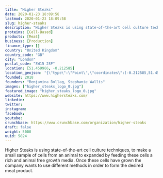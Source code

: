 ```yaml
---
title: "Higher Steaks"
date: 2020-01-23 18:09:58
lastmod: 2020-01-23 18:09:58
slug: higher-steaks
description: "Higher Steaks is using state-of-the-art cell culture techniques, to make a small sample of cells from an animal to expanded by feeding these cells a rich and animal free growth media. Once these cells have grown the company wants to use different methods in order to form the desired meat&nbsp;product."
proteins: [Cell-Based]
products: [Meat]
business: [Production]
finance_type: []
country: "United Kingdom"
country_code: "GB"
city: "London"
postal_code: "SW15 2SP"
location: [51.459966, -0.212585]
location_geojson: "{\"type\":\"Point\",\"coordinates\":[-0.212585,51.459966]}"
founded: 2018
founders: "Benjamina Bollag, Stephanie Wallis"
images: ["higher_steaks_logo_0.jpg"]
featured_image: "higher_steaks_logo_0.jpg"
website: https://www.highersteaks.com/
linkedin: 
twitter: 
instagram: 
facebook: 
youtube: 
crunchbase: https://www.crunchbase.com/organization/higher-steaks
draft: false
weight: 5000
uuid: 5824
---
```

Higher Steaks is using state-of-the-art cell culture techniques, to make a small sample of cells from an animal to expanded by feeding these cells a rich and animal free growth media. Once these cells have grown the company wants to use different methods in order to form the desired meat&nbsp;product.
